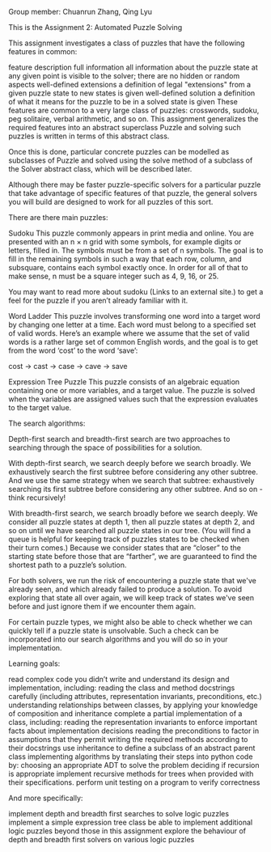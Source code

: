 

Group member: Chuanrun Zhang, Qing Lyu

This is the Assignment 2: Automated Puzzle Solving

This assignment investigates a class of puzzles that have the following features in common:

feature description full information all information about the puzzle state at any given point is visible to the solver; there are no hidden or random aspects well-defined extensions a definition of legal "extensions" from a given puzzle state to new states is given well-defined solution a definition of what it means for the puzzle to be in a solved state is given These features are common to a very large class of puzzles: crosswords, sudoku, peg solitaire, verbal arithmetic, and so on. This assignment generalizes the required features into an abstract superclass Puzzle and solving such puzzles is written in terms of this abstract class.

Once this is done, particular concrete puzzles can be modelled as subclasses of Puzzle and solved using the solve method of a subclass of the Solver abstract class, which will be described later.

Although there may be faster puzzle-specific solvers for a particular puzzle that take advantage of specific features of that puzzle, the general solvers you will build are designed to work for all puzzles of this sort.

There are there main puzzles:

Sudoku This puzzle commonly appears in print media and online. You are presented with an n × n grid with some symbols, for example digits or letters, filled in. The symbols must be from a set of n symbols. The goal is to fill in the remaining symbols in such a way that each row, column, and subsquare, contains each symbol exactly once. In order for all of that to make sense, n must be a square integer such as 4, 9, 16, or 25.

You may want to read more about sudoku (Links to an external site.) to get a feel for the puzzle if you aren’t already familiar with it.

Word Ladder This puzzle involves transforming one word into a target word by changing one letter at a time. Each word must belong to a specified set of valid words. Here’s an example where we assume that the set of valid words is a rather large set of common English words, and the goal is to get from the word ‘cost’ to the word ‘save’:

cost → cast → case → cave → save

Expression Tree Puzzle This puzzle consists of an algebraic equation containing one or more variables, and a target value. The puzzle is solved when the variables are assigned values such that the expression evaluates to the target value.

The search algorithms:

Depth-first search and breadth-first search are two approaches to searching through the space of possibilities for a solution.

With depth-first search, we search deeply before we search broadly. We exhaustively search the first subtree before considering any other subtree. And we use the same strategy when we search that subtree: exhaustively searching its first subtree before considering any other subtree. And so on - think recursively!

With breadth-first search, we search broadly before we search deeply. We consider all puzzle states at depth 1, then all puzzle states at depth 2, and so on until we have searched all puzzle states in our tree. (You will find a queue is helpful for keeping track of puzzles states to be checked when their turn comes.) Because we consider states that are “closer” to the starting state before those that are “farther”, we are guaranteed to find the shortest path to a puzzle’s solution.

For both solvers, we run the risk of encountering a puzzle state that we've already seen, and which already failed to produce a solution. To avoid exploring that state all over again, we will keep track of states we've seen before and just ignore them if we encounter them again.

For certain puzzle types, we might also be able to check whether we can quickly tell if a puzzle state is unsolvable. Such a check can be incorporated into our search algorithms and you will do so in your implementation.

Learning goals:

read complex code you didn’t write and understand its design and implementation, including: reading the class and method docstrings carefully (including attributes, representation invariants, preconditions, etc.) understanding relationships between classes, by applying your knowledge of composition and inheritance complete a partial implementation of a class, including: reading the representation invariants to enforce important facts about implementation decisions reading the preconditions to factor in assumptions that they permit writing the required methods according to their docstrings use inheritance to define a subclass of an abstract parent class implementing algorithms by translating their steps into python code by: choosing an appropriate ADT to solve the problem deciding if recursion is appropriate implement recursive methods for trees when provided with their specifications. perform unit testing on a program to verify correctness

And more specifically:

implement depth and breadth first searches to solve logic puzzles implement a simple expression tree class be able to implement additional logic puzzles beyond those in this assignment explore the behaviour of depth and breadth first solvers on various logic puzzles
